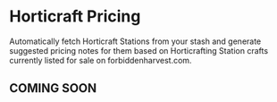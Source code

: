 # Horticraft Pricing

Automatically fetch Horticraft Stations from your stash and generate suggested pricing notes for them based on Horticrafting Station crafts currently listed for sale on forbiddenharvest.com.

## COMING SOON
